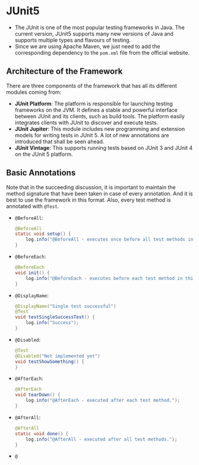 # JUnit5

- The JUnit is one of the most popular testing frameworks in Java. The current version, JUnit5 supports many new versions of Java and supports multiple types and flavours of testing.
- Since we are using Apache Maven, we just need to add the corresponding dependency to the `pom.xml` file from the official website.


## Architecture of the Framework

There are three components of the framework that has all its different modules coming from:
- **JUnit Platform**: The platform is responsible for launching testing frameworks on the JVM. It defines a stable and powerful interface between JUnit and its clients, such as build tools. The platform easily integrates clients with JUnit to discover and execute tests.
- **JUnit Jupiter**: This module includes new programming and extension models for writing tests in JUnit 5. A lot of new annotations are introduced that shall be seen ahead.
- **JUnit Vintage**: This supports running tests based on JUnit 3 and JUnit 4 on the JUnit 5 platform.


## Basic Annotations

Note that in the succeeding discussion, it is important to maintain the method signature that have been taken in case of every annotation. And it is best to use the framework in this format. Also, every test method is annotated with `@Test`.
- `@BeforeAll`:
    ```java
    @BeforeAll
    static void setup() {
        log.info("@BeforeAll - executes once before all test methods in this class");
    }
    ```
- `@BeforeEach`:
    ```java
    @BeforeEach
    void init() {
        log.info("@BeforeEach - executes before each test method in this class");
    }
    ```
- `@DisplayName`:
    ```java
    @DisplayName("Single test successful")
    @Test
    void testSingleSuccessTest() {
        log.info("Success");
    }
    ```
- `@Disabled`:
    ```java
    @Test
    @Disabled("Not implemented yet")
    void testShowSomething() {
    }
    ```
- `@AfterEach`:
    ```java
    @AfterEach
    void tearDown() {
        log.info("@AfterEach - executed after each test method.");
    }
    ```
- `@AfterAll`:
    ```java
    @AfterAll
    static void done() {
        log.info("@AfterAll - executed after all test methods.");
    }
    ```
- `@`